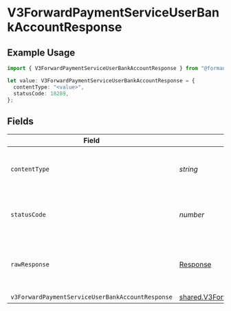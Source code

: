 # V3ForwardPaymentServiceUserBankAccountResponse

## Example Usage

```typescript
import { V3ForwardPaymentServiceUserBankAccountResponse } from "@formance/formance-sdk/sdk/models/operations";

let value: V3ForwardPaymentServiceUserBankAccountResponse = {
  contentType: "<value>",
  statusCode: 18289,
};
```

## Fields

| Field                                                                                                                                 | Type                                                                                                                                  | Required                                                                                                                              | Description                                                                                                                           |
| ------------------------------------------------------------------------------------------------------------------------------------- | ------------------------------------------------------------------------------------------------------------------------------------- | ------------------------------------------------------------------------------------------------------------------------------------- | ------------------------------------------------------------------------------------------------------------------------------------- |
| `contentType`                                                                                                                         | *string*                                                                                                                              | :heavy_check_mark:                                                                                                                    | HTTP response content type for this operation                                                                                         |
| `statusCode`                                                                                                                          | *number*                                                                                                                              | :heavy_check_mark:                                                                                                                    | HTTP response status code for this operation                                                                                          |
| `rawResponse`                                                                                                                         | [Response](https://developer.mozilla.org/en-US/docs/Web/API/Response)                                                                 | :heavy_check_mark:                                                                                                                    | Raw HTTP response; suitable for custom response parsing                                                                               |
| `v3ForwardPaymentServiceUserBankAccountResponse`                                                                                      | [shared.V3ForwardPaymentServiceUserBankAccountResponse](../../../sdk/models/shared/v3forwardpaymentserviceuserbankaccountresponse.md) | :heavy_minus_sign:                                                                                                                    | Accepted                                                                                                                              |